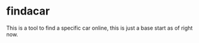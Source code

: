# findacar
This is a tool to find a specific car online, this is just a base start as of right now.
